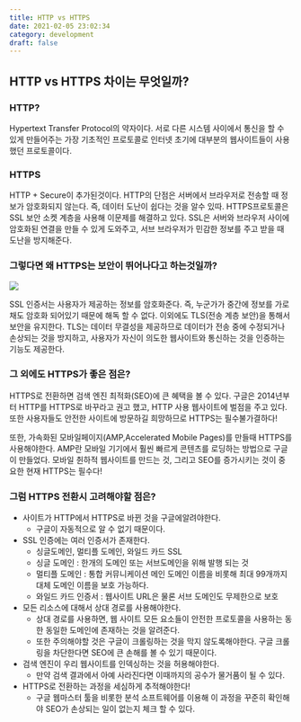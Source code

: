 ```yaml
---
title: HTTP vs HTTPS
date: 2021-02-05 23:02:34
category: development
draft: false
---
```


## HTTP vs HTTPS 차이는 무엇일까?

### HTTP?

Hypertext Transfer Protocol의 약자이다. 서로 다른 시스템 사이에서 통신을 할 수 있게 만들어주는 가장 기초적인 프로토콜로 인터넷 초기에 대부분의 웹사이트들이 사용했던 프로토콜이다.

### HTTPS

HTTP + Secure이 추가된것이다. HTTP의 단점은 서버에서 브라우저로 전송할 때 정보가 암호화되지 않는다. 즉, 데이터 도난이 쉽다는 것을 알수 있따. HTTPS프로토콜은 SSL 보안 소켓 계층을 사용해 이문제를 해결하고 있다. SSL은 서버와 브라우저 사이에 암호화된 연결을 만들 수 있게 도와주고, 서브 브라우저가 민감한 정보를 주고 받을 때 도난을 방지해준다.

### 그렇다면 왜 HTTPS는 보안이 뛰어나다고 하는것일까?

![](http://blog.wishket.com/wp-content/uploads/2020/02/03-3.png)

SSL 인증서는 사용자가 제공하는 정보를 암호화준다. 즉, 누군가가 중간에 정보를 가로채도 암호화 되어있기 때문에 해독 할 수 없다. 이외에도 TLS(전송 계층 보안)을 통해서 보안을 유지한다. TLS는 데이터 무결성을 제공하므로 데이터가 전송 중에 수정되거나 손상되는 것을 방지하고, 사용자가 자신이 의도한 웹사이트와 통신하는 것을 인증하는 기능도 제공한다.

### 그 외에도 HTTPS가 좋은 점은?

HTTPS로 전환하면 검색 엔진 최적화(SEO)에 큰 혜택을 볼 수 있다. 구글은 2014년부터 HTTP를 HTTPS로 바꾸라고 권고 했고, HTTP 사용 웹사이트에 벌점을 주고 있다. 또한 사용자들도 안전한 사이트에 방문하길 희망하므로 HTTPS는 필수불가결하다!

또한, 가속화된 모바일페이지(AMP,Accelerated Mobile Pages)를 만들때 HTTPS를 사용해야한다. AMP란 모바일 기기에서 훨씬 빠르게 콘텐츠를 로딩하는 방법으로 구글이 만들었다. 모바일 췬하적 웹사이트를 만드는 것, 그리고 SEO를 증가시키는 것이 중요한 현재 HTTPS는 필수다!

### 그럼 HTTPS 전환시 고려해야할 점은?

- 사이트가 HTTP에서 HTTPS로 바뀐 것을 구글에알려야한다.
  - 구글이 자동적으로 알 수 없기 때문이다.
- SSL 인증에는 여러 인증서가 존재한다.
  - 싱글도메인, 멀티플 도메인, 와일드 카드 SSL
  - 싱글 도메인 : 한개의 도메인 또는 서브도메인을 위해 발행 되는 것
  - 멀티플 도메인 : 통합 커뮤니케이션 메인 도메인 이름을 비롯해 최대 99개까지 대체 도메인 이름을 보호 가능하다.
  - 와일드 카드 인증서 : 웹사이트 URL은 물론 서브 도메인도 무제한으로 보호
- 모든 리소스에 대해서 상대 경로를 사용해야한다.
  - 상대 경로를 사용하면, 웹 사이트 모든 요소들이 안전한 프로토콜을 사용하는 동한 동일한 도메인에 존재하는 것을 알려준다.
  - 또한 주의해야할 것은 구글이 크롤링하는 것을 막지 않도록해야한다. 구글 크롤링을 차단한다면 SEO에 큰 손해를 볼 수 있기 때문이다.
- 검색 엔진이 우리 웹사이트를 인덱싱하는 것을 허용해야한다.
  - 만약 검색 결과에서 아예 사라진다면 이때까지의 공수가 물거품이 될 수 있다.
- HTTPS로 전환하는 과정을 세심하게 추적해야한다!
  - 구글 웹마스터 툴을 비롯한 분석 소프트웨어를 이용해 이 과정을 꾸준히 확인해야 SEO가 손상되는 일이 없는지 체크 할 수 있다.

[참조]: http://blog.wishket.com/http-vs-https-%EC%B0%A8%EC%9D%B4-%EC%95%8C%EB%A9%B4-%EC%82%AC%EC%9D%B4%ED%8A%B8%EC%9D%98-%EB%A0%88%EB%B2%A8%EC%9D%B4-%EB%B3%B4%EC%9D%B8%EB%8B%A4/
